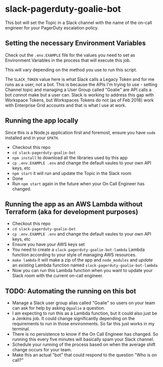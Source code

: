 # slack-pagerduty-goalie-bot

This bot will set the Topic in a Slack channel with the name of the on-call engineer for your PagerDuty escalation policy.

## Setting the necessary Environment Variables
Check out the `.env.EXAMPLE` file for the values you need to set as Environment Variables in the process that will execute this job.

This will vary depending on the method you use to run this script.

The `SLACK_TOKEN` value here is what Slack calls a Legacy Token and for me runs as a user, not a bot. This is because the APIs I'm trying to use - setting Channel topic and managing a User Group called "Goalie" are API calls a bot *cannot* make but a user can.  Slack is working to address this gap with Workspace Tokens, but Workspaces Tokens do not (as of Feb 2018) work with Enterprise Grid accounts and that is what I use at work.

## Running the app locally

Since this is a Node.js application first and foremost, ensure you have `node` installed and in your `$PATH`.

* Checkout this repo
* `cd slack-pagerduty-goalie-bot`
* `npm install` to download all the libraries used by this app
* `cp .env.EXAMPLE .env` and change the default vaules to your own API keys, etc
* `npm start` it will run and update the Topic in the Slack room
* Done
* Run `npm start` again in the future when your On Call Engineer has changed.

## Running the app as an AWS Lambda without Terraform (aka for development purposes)

* Checkout this repo
* `cd slack-pagerduty-goalie-bot`
* `cp .env.EXAMPLE .env` and change the default vaules to your own API keys, etc
* Ensure you have your AWS keys set
* You need to create a `slack-pagerduty-goalie-bot-lambda` Lambda function according to your style of managing AWS resources.
* `make lambda` it will make a zip of the app and `node_modules` and *update* an *existing* Lambda function named `slack-pagerduty-goalie-bot-lambda`
* Now you can run this Lambda function when you want to update your Slack room with the current on-call engineer.

## TODO: Automating the running on this bot
* Manage a Slack user group alias called "Goalie" so users on your team can ask for help by asking `@goalie` a question.
* I am expecting to run this as a Lambda function, but it could also just be a Jenkins job. It could change significantly depending on the requirements to run in those environments.  So far this just works in my terminal.
* There is no persistence to know if the On Call Engineer has changed. So running this every five minutes will basically spam your Slack channel.
* Schedule your running of the process based on when the average shift change occurs for your team.
* Make this an actual "bot" that could respond to the question "Who is on call?"
